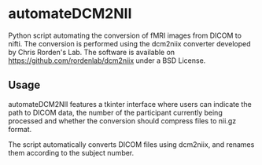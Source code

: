 # automateDCM2NII

Python script automating the conversion of fMRI images from DICOM to nifti.
The conversion is performed using the dcm2niix converter developed by Chris Rorden's Lab.
The software is available on https://github.com/rordenlab/dcm2niix under a BSD License.

## Usage

automateDCM2NII features a tkinter interface where users can indicate the path to DICOM data, the number of the participant currently being processed and whether the conversion should compress files to nii.gz format.

The script automatically converts DICOM files using dcm2niix, and renames them according to the subject number.



